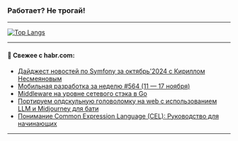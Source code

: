 ### Работает? Не трогай!

---
<!--
#### 🛠️ Technical stack:

![Java](https://img.shields.io/badge/Java-informational?logo=Oracle&style=flat&logoColor=white&color=FF4500)
![Kotlin](https://img.shields.io/badge/Kotlin-informational?logo=Kotlin&style=flat&logoColor=white&color=774D97)
![TS](https://img.shields.io/badge/TypeScript-informational?logo=typeScript&style=flat&logoColor=black&color=017acc)
![Python](https://img.shields.io/badge/Python-informational?logo=Python&style=flat&logoColor=black&color=ffdd54) <br>
![Spring](https://img.shields.io/badge/Spring-informational?logo=Spring&style=flat&logoColor=white&color=6DB33F) 
![SpringBoot](https://img.shields.io/badge/SpringBoot-informational?logo=SpringBoot&style=flat&logoColor=white&color=6DB33F)
![Nest](https://img.shields.io/badge/NestJS-informational?logo=NestJS&style=flat&logoColor=white&color=E0234E) 
![NodeJS](https://img.shields.io/badge/NodeJS-informational?logo=node.js&style=flat&logoColor=white&color=70A760)<br>
![PostgreSQL](https://img.shields.io/badge/PostgreSQL-informational?logo=PostgreSQL&style=flat&logoColor=white&color=DAA520)
![MongoDB](https://img.shields.io/badge/MongoDB-informational?logo=MongoDB&style=flat&logoColor=white&color=870000)
![Apache](https://img.shields.io/badge/Apache-informational?logo=apache&style=flat&logoColor=white&color=f74e28)

___ 
-->

<!--- #### 🛠️ : --->

[![Top Langs](https://github-readme-stats-82jvfl3w3-advtsettinggmailcoms-projects.vercel.app/api/top-langs/?username=zloylis&langs_count=10&hide_title=true&title_color=e6edf3&size_weight=0.5&count_weight=0.5&layout=compact&hide_progress=true&hide_border=true&theme=dracula)](https://github.com/zloylis)

<!---


####  :octocat:&nbsp;&nbsp; Статистика:

![GitHub stats](https://github-readme-stats-u2qms2cxw-advtsettinggmailcoms-projects.vercel.app/api?username=zloylis&show_icons=true&hide_border=true&theme=dracula&title_color=e6edf3&include_all_commits=true&count_private=true&hide_rank=false&hide_title=true&rank_icon=github)
-->
---

#### 💬 Свежее с habr.com:

<!-- BLOG-POST-LIST:START -->
- [Дайджест новостей по Symfony за октябрь&#39;2024 с Кириллом Несмеяновым](https://habr.com/ru/articles/859224/?utm_source=habrahabr&utm_medium=rss&utm_campaign=859224)
- [Мобильная разработка за неделю #564 &lpar;11 — 17 ноября&rpar;](https://habr.com/ru/articles/859216/?utm_source=habrahabr&utm_medium=rss&utm_campaign=859216)
- [Middleware на уровне сетевого стэка в Go](https://habr.com/ru/companies/otus/articles/857070/?utm_source=habrahabr&utm_medium=rss&utm_campaign=857070)
- [Портируем олдскульную головоломку на web с использованием LLM и Midjourney для бати](https://habr.com/ru/articles/859200/?utm_source=habrahabr&utm_medium=rss&utm_campaign=859200)
- [Понимание Common Expression Language &lpar;CEL&rpar;: Руководство для начинающих](https://habr.com/ru/articles/859198/?utm_source=habrahabr&utm_medium=rss&utm_campaign=859198)
<!-- BLOG-POST-LIST:END -->

---
